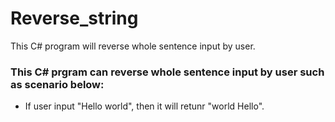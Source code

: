 # Reverse_string
This C# program will reverse whole sentence input by user.

### This C# prgram can reverse whole sentence input by user such as scenario below:
- If user input "Hello world", then it will retunr "world Hello".
